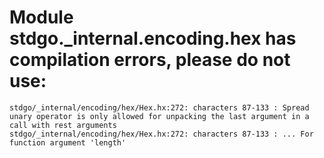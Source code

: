 # Module stdgo._internal.encoding.hex has compilation errors, please do not use:
```
stdgo/_internal/encoding/hex/Hex.hx:272: characters 87-133 : Spread unary operator is only allowed for unpacking the last argument in a call with rest arguments
stdgo/_internal/encoding/hex/Hex.hx:272: characters 87-133 : ... For function argument 'length'

```

